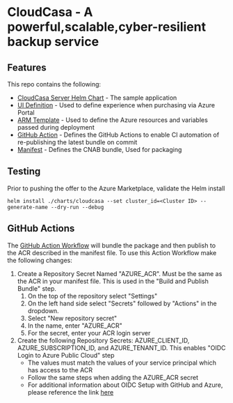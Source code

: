 # CloudCasa - A powerful,scalable,cyber-resilient backup service

## Features

This repo contains the following:

* [CloudCasa Server Helm Chart](charts/minecraft) - The sample application
* [UI Definition](createUIDefinition.json) - Used to define experience when purchasing via Azure Portal
* [ARM Template](mainTemplate.json) - Used to define the Azure resources and variables passed during deployment
* [GitHub Action](.github/workflows) - Defines the GitHub Actions to enable CI automation of re-publishing the latest bundle on commit
* [Manifest](mainfest.yaml) - Defines the CNAB bundle, Used for packaging

## Testing

Prior to pushing the offer to the Azure Marketplace, validate the Helm install

```
helm install ./charts/cloudcasa --set cluster_id=<Cluster ID> --generate-name --dry-run --debug
```

## GitHub Actions

The [GitHub Action Workflow](.github/workflows/CNABPackage.yml) will bundle the package and then publish to the ACR described in the manifest file.  To use this Action Workflow make the following changes:

1. Create a Repository Secret Named "AZURE_ACR".  Must be the same as the ACR in your manifest file.  This is used in the "Build and Publish Bundle" step.
    1. On the top of the repository select "Settings"
    2. On the left hand side select "Secrets" followed by "Actions" in the dropdown.
    3. Select "New repository secret"
    4. In the name, enter "AZURE_ACR"
    5. For the secret, enter your ACR login server
2. Create the following Repository Secrets: AZURE_CLIENT_ID, AZURE_SUBSCRIPTION_ID, and AZURE_TENANT_ID. This enables "OIDC Login to Azure Public Cloud" step
    * The values must match the values of your service principal which has access to the ACR
    * Follow the same steps when adding the AZURE_ACR secret
    * For additional information about OIDC Setup with GitHub and Azure, please reference the link [here](https://docs.github.com/en/actions/deployment/security-hardening-your-deployments/configuring-openid-connect-in-azure)


